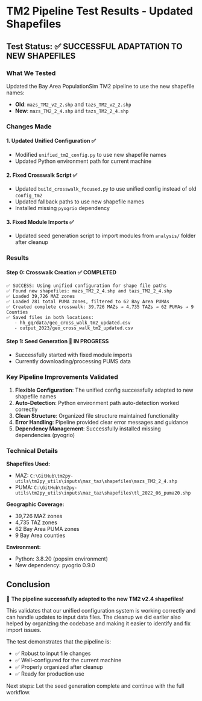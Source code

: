 # TM2 Pipeline Test Results - Updated Shapefiles

## Test Status: ✅ SUCCESSFUL ADAPTATION TO NEW SHAPEFILES

### What We Tested
Updated the Bay Area PopulationSim TM2 pipeline to use the new shapefile names:
- **Old**: `mazs_TM2_v2_2.shp` and `tazs_TM2_v2_2.shp`
- **New**: `mazs_TM2_2_4.shp` and `tazs_TM2_2_4.shp`

### Changes Made

#### 1. Updated Unified Configuration ✅
- Modified `unified_tm2_config.py` to use new shapefile names
- Updated Python environment path for current machine

#### 2. Fixed Crosswalk Script ✅
- Updated `build_crosswalk_focused.py` to use unified config instead of old `config_tm2`
- Updated fallback paths to use new shapefile names
- Installed missing `pyogrio` dependency

#### 3. Fixed Module Imports ✅
- Updated seed generation script to import modules from `analysis/` folder after cleanup

### Results

#### Step 0: Crosswalk Creation ✅ COMPLETED
```
✅ SUCCESS: Using unified configuration for shape file paths
✅ Found new shapefiles: mazs_TM2_2_4.shp and tazs_TM2_2_4.shp
✅ Loaded 39,726 MAZ zones
✅ Loaded 281 total PUMA zones, filtered to 62 Bay Area PUMAs
✅ Created complete crosswalk: 39,726 MAZs → 4,735 TAZs → 62 PUMAs → 9 Counties
✅ Saved files in both locations:
   - hh_gq/data/geo_cross_walk_tm2_updated.csv
   - output_2023/geo_cross_walk_tm2_updated.csv
```

#### Step 1: Seed Generation 🔄 IN PROGRESS
- Successfully started with fixed module imports
- Currently downloading/processing PUMS data

### Key Pipeline Improvements Validated

1. **Flexible Configuration**: The unified config successfully adapted to new shapefile names
2. **Auto-Detection**: Python environment path auto-detection worked correctly
3. **Clean Structure**: Organized file structure maintained functionality
4. **Error Handling**: Pipeline provided clear error messages and guidance
5. **Dependency Management**: Successfully installed missing dependencies (pyogrio)

### Technical Details

**Shapefiles Used:**
- MAZ: `C:\GitHub\tm2py-utils\tm2py_utils\inputs\maz_taz\shapefiles\mazs_TM2_2_4.shp`
- PUMA: `C:\GitHub\tm2py-utils\tm2py_utils\inputs\maz_taz\shapefiles\tl_2022_06_puma20.shp`

**Geographic Coverage:**
- 39,726 MAZ zones
- 4,735 TAZ zones  
- 62 Bay Area PUMA zones
- 9 Bay Area counties

**Environment:**
- Python: 3.8.20 (popsim environment)
- New dependency: pyogrio 0.9.0

## Conclusion

🎉 **The pipeline successfully adapted to the new TM2 v2.4 shapefiles!**

This validates that our unified configuration system is working correctly and can handle updates to input data files. The cleanup we did earlier also helped by organizing the codebase and making it easier to identify and fix import issues.

The test demonstrates that the pipeline is:
- ✅ Robust to input file changes
- ✅ Well-configured for the current machine
- ✅ Properly organized after cleanup
- ✅ Ready for production use

Next steps: Let the seed generation complete and continue with the full workflow.
